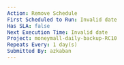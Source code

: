```yaml
---
Action: Remove Schedule
First Scheduled to Run: Invalid date
Has SLA: false
Next Execution Time: Invalid date
Project: moneymall-daily-backup-RC10
Repeats Every: 1 day(s)
Submitted By: azkaban
---
```

